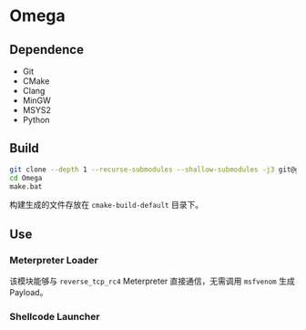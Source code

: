# Omega

## Dependence

* Git
* CMake
* Clang
* MinGW
* MSYS2
* Python

## Build

```bash
git clone --depth 1 --recurse-submodules --shallow-submodules -j3 git@github.com:XhstormR/Omega.git
cd Omega
make.bat
```

构建生成的文件存放在 `cmake-build-default` 目录下。

## Use

### Meterpreter Loader

该模块能够与 `reverse_tcp_rc4` Meterpreter 直接通信，无需调用 `msfvenom` 生成 Payload。

### Shellcode Launcher
